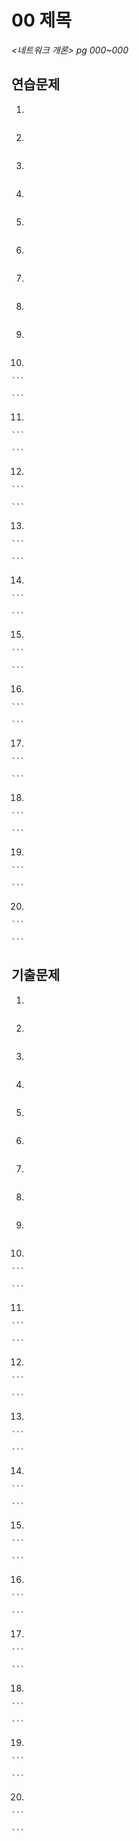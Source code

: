 # 00 제목

*<네트워크 개론> pg 000~000*



## 연습문제

1. 

   ```
   
   ```

2. 

   ```
   
   ```

3. 

   ```
   
   ```

4. 

   ```
   
   ```

5. 

   ```
   
   ```

6. 

   ```
   
   ```

7. 

   ```
   
   ```

8. 

   ```
   
   ```

9. 

   ```
   
   ```

10. 

    ```
    
    ```

11. 

    ```
    
    ```

12. 

    ```
    
    ```

13. 

    ```
    
    ```

14. 

    ```
    
    ```

15. 

    ```
    
    ```

16. 

    ```
    
    ```

17. 

    ```
    
    ```

18. 

    ```
    
    ```

19. 

    ```
    
    ```

20. 

    ```
    
    ```



## 기출문제

1. 

   ```
   
   ```

2. 

   ```
   
   ```

3. 

   ```
   
   ```

4. 

   ```
   
   ```

5. 

   ```
   
   ```

6. 

   ```
   
   ```

7. 

   ```
   
   ```

8. 

   ```
   
   ```

9. 

   ```
   
   ```

10. 

    ```
    
    ```

11. 

    ```
    
    ```

12. 

    ```
    
    ```

13. 

    ```
    
    ```

14. 

    ```
    
    ```

15. 

    ```
    
    ```

16. 

    ```
    
    ```

17. 

    ```
    
    ```

18. 

    ```
    
    ```

19. 

    ```
    
    ```

20. 

    ```
    
    ```

